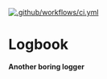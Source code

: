 [![.github/workflows/ci.yml](https://github.com/VoiSmart/logbook/actions/workflows/ci.yml/badge.svg)](https://github.com/VoiSmart/logbook/actions/workflows/ci.yml)

# Logbook

**Another boring logger**
